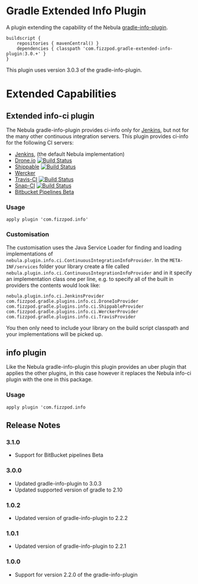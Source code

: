 

# Gradle Extended Info Plugin
A plugin extending the capability of the Nebula [gradle-info-plugin](https://github.com/nebula-plugins/gradle-info-plugin "nebula gradle-info-plugin").
```
buildscript {
    repositories { mavenCentral() }
    dependencies { classpath 'com.fizzpod.gradle-extended-info-plugin:3.0.+' }
}
```

This plugin uses version 3.0.3 of the gradle-info-plugin.

# Extended Capabilities
## Extended info-ci plugin
The Nebula gradle-info-plugin provides ci-info only for [Jenkins](http://jenkins-ci.org/ "Jenkins-CI"), but not for the many other continuous integration servers. This plugin provides ci-info for the following CI servers:
- [Jenkins](http://jenkins-ci.org/), (the default Nebula implementation)
- [Drone.io](https://drone.io/) [![Build Status](https://drone.io/github.com/boxheed/gradle-extended-info-plugin/status.png)](https://drone.io/github.com/boxheed/gradle-extended-info-plugin/latest)
- [Shippable](https://www.shippable.com/) [![Build Status](https://api.shippable.com/projects/54f037b55ab6cc13528f0e61/badge?branchName=master)](https://app.shippable.com/projects/54f037b55ab6cc13528f0e61/builds/latest)
- [Wercker](http://wercker.com/)
- [Travis-CI](https://travis-ci.org/) [![Build Status](https://travis-ci.org/boxheed/gradle-extended-info-plugin.svg?branch=master)](https://travis-ci.org/boxheed/gradle-extended-info-plugin)
- [Snap-CI](https://snap-ci.org/) [![Build Status](https://snap-ci.com/boxheed/gradle-extended-info-plugin/branch/master/build_image)](https://snap-ci.com/boxheed/gradle-extended-info-plugin/branch/master)
- [Bitbucket Pipelines Beta](https://bitbucket.org/product/features/pipelines)

### Usage
`apply plugin 'com.fizzpod.info'`

### Customisation
The customisation uses the Java Service Loader for finding and loading implementations of `nebula.plugin.info.ci.ContinuousIntegrationInfoProvider`. In the `META-INF/services` folder your library create a file called `nebula.plugin.info.ci.ContinuousIntegrationInfoProvider` and in it specify an implementation class one per line, e.g. to specify all of the built in providers the contents would look like:
```
nebula.plugin.info.ci.JenkinsProvider
com.fizzpod.gradle.plugins.info.ci.DroneIoProvider
com.fizzpod.gradle.plugins.info.ci.ShippableProvider
com.fizzpod.gradle.plugins.info.ci.WerckerProvider
com.fizzpod.gradle.plugins.info.ci.TravisProvider
```

You then only need to include your library on the build script classpath and your implementations will be picked up.

## info plugin
Like the Nebula gradle-info-plugin this plugin provides an uber plugin that applies the other plugins, in this case however it replaces the Nebula info-ci plugin with the one in this package.
### Usage

`apply plugin 'com.fizzpod.info`

## Release Notes
### 3.1.0
* Support for BitBucket pipelines Beta
### 3.0.0
* Updated gradle-info-plugin to 3.0.3
* Updated supported version of gradle to 2.10
### 1.0.2
* Updated version of gradle-info-plugin to 2.2.2
### 1.0.1
* Updated version of gradle-info-plugin to 2.2.1
### 1.0.0
* Support for version 2.2.0 of the gradle-info-plugin




